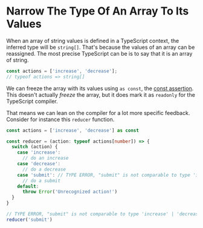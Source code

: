 # Narrow The Type Of An Array To Its Values

When an array of string values is defined in a TypeScript context, the inferred
type will be `string[]`. That's because the values of an array can be
reassigned. The most precise TypeScript can be is to say that it is an array of
string.

```typescript
const actions = ['increase', 'decrease'];
// typeof actions => string[]
```

We can freeze the array with its values using `as const`, the [const
assertion](https://www.typescriptlang.org/docs/handbook/release-notes/typescript-3-4.html#const-assertions).
This doesn't actually _freeze_ the array, but it does mark it as `readonly` for
the TypeScript compiler.

That means we can lean on the compiler for a lot more specific feedback.
Consider for instance this `reducer` function.

```typescript
const actions = ['increase', 'decrease'] as const

const reducer = (action: typeof actions[number]) => {
  switch (action) {
    case 'increase':
      // do an increase
    case 'decrease':
      // do a decrease
    case 'submit': // TYPE ERROR, "submit" is not comparable to type 'increase' | 'decrease'
      // do a submit
    default:
      throw Error('Unrecognized action!')
  }
}

// TYPE ERROR, "submit" is not comparable to type 'increase' | 'decrease'
reducer('submit')
```
